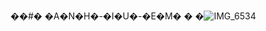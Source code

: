 ��#� �A�N�H�-�I�U�-�E�M�
�
�![IMG_6534](https://user-images.githubusercontent.com/117911147/201088134-4ad4b003-c65e-402e-8bcc-6517a7c41a70.jpeg)
